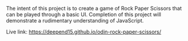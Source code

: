 The intent of this project is to create a game of Rock Paper Scissors that can be played through a basic UI. Completion of this project will demonstrate a rudimentary understanding of JavaScript.

Live link: https://deepend15.github.io/odin-rock-paper-scissors/